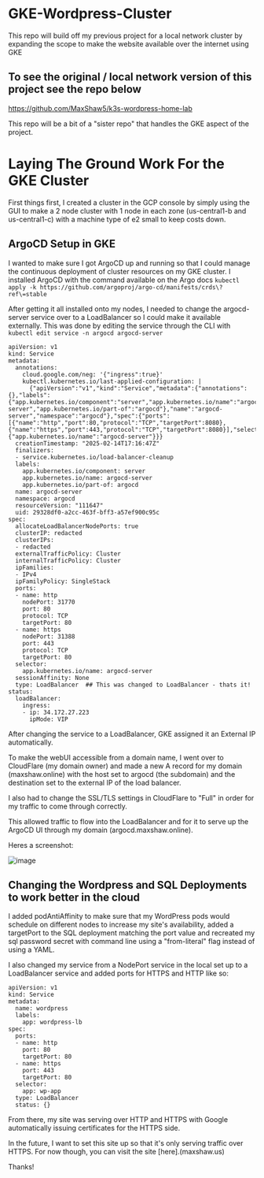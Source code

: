 # GKE-Wordpress-Cluster

This repo will build off my previous project for a local network cluster by expanding the scope to make the website available over the internet using GKE

## To see the original / local network version of this project see the repo below

https://github.com/MaxShaw5/k3s-wordpress-home-lab

This repo will be a bit of a "sister repo" that handles the GKE aspect of the project.

# Laying The Ground Work For the GKE Cluster

First things first, I created a cluster in the GCP console by simply using the GUI to make a 2 node cluster with 1 node in each zone (us-central1-b and us-central1-c) with a machine type of e2 small to keep costs down.

## ArgoCD Setup in GKE

I wanted to make sure I got ArgoCD up and running so that I could manage the continuous deployment of cluster resources on my GKE cluster. I installed ArgoCD with the command available on the Argo docs ```kubectl apply -k https://github.com/argoproj/argo-cd/manifests/crds\?ref\=stable```

After getting it all installed onto my nodes, I needed to change the argocd-server service over to a LoadBalancer so I could make it available externally. This was done by editing the service through the CLI with ```kubectl edit service -n argocd argocd-server```

```
apiVersion: v1
kind: Service
metadata:
  annotations:
    cloud.google.com/neg: '{"ingress":true}'
    kubectl.kubernetes.io/last-applied-configuration: |
      {"apiVersion":"v1","kind":"Service","metadata":{"annotations":{},"labels":{"app.kubernetes.io/component":"server","app.kubernetes.io/name":"argocd-server","app.kubernetes.io/part-of":"argocd"},"name":"argocd-server","namespace":"argocd"},"spec":{"ports":[{"name":"http","port":80,"protocol":"TCP","targetPort":8080},{"name":"https","port":443,"protocol":"TCP","targetPort":8080}],"selector":{"app.kubernetes.io/name":"argocd-server"}}}
  creationTimestamp: "2025-02-14T17:16:47Z"
  finalizers:
  - service.kubernetes.io/load-balancer-cleanup
  labels:
    app.kubernetes.io/component: server
    app.kubernetes.io/name: argocd-server
    app.kubernetes.io/part-of: argocd
  name: argocd-server
  namespace: argocd
  resourceVersion: "111647"
  uid: 29328df0-a2cc-463f-bff3-a57ef900c95c
spec:
  allocateLoadBalancerNodePorts: true
  clusterIP: redacted
  clusterIPs:
  - redacted
  externalTrafficPolicy: Cluster
  internalTrafficPolicy: Cluster
  ipFamilies:
  - IPv4
  ipFamilyPolicy: SingleStack
  ports:
  - name: http
    nodePort: 31770
    port: 80
    protocol: TCP
    targetPort: 80
  - name: https
    nodePort: 31388
    port: 443
    protocol: TCP
    targetPort: 80
  selector:
    app.kubernetes.io/name: argocd-server
  sessionAffinity: None
  type: LoadBalancer  ## This was changed to LoadBalancer - thats it!
status:
  loadBalancer:
    ingress:
    - ip: 34.172.27.223
      ipMode: VIP
```

After changing the service to a LoadBalancer, GKE assigned it an External IP automatically.

To make the webUI accessible from a domain name, I went over to CloudFlare (my domain owner) and made a new A record for my domain (maxshaw.online) with the host set to argocd (the subdomain) and the destination set to the external IP of the load balancer.

I also had to change the SSL/TLS settings in CloudFlare to "Full" in order for my traffic to come through correctly.

This allowed traffic to flow into the LoadBalancer and for it to serve up the ArgoCD UI through my domain (argocd.maxshaw.online). 

Heres a screenshot:

![image](https://github.com/user-attachments/assets/8bc42e8f-ae70-4527-8020-b83c5d972478)


## Changing the Wordpress and SQL Deployments to work better in the cloud

I added podAntiAffinity to make sure that my WordPress pods would schedule on different nodes to increase my site's availability, added a targetPort to the SQL deployment matching the port value and recreated my sql password secret with command line using a "from-literal" flag instead of using a YAML.

I also changed my service from a NodePort service in the local set up to a LoadBalancer service and added ports for HTTPS and HTTP like so:

```
apiVersion: v1
kind: Service
metadata:
  name: wordpress
  labels:
    app: wordpress-lb
spec:
  ports:
  - name: http
    port: 80
    targetPort: 80
  - name: https
    port: 443
    targetPort: 80
  selector:
    app: wp-app
  type: LoadBalancer
  status: {}
```

From there, my site was serving over HTTP and HTTPS with Google automatically issuing certificates for the HTTPS side.

In the future, I want to set this site up so that it's only serving traffic over HTTPS. For now though, you can visit the site [here].(maxshaw.us)

Thanks!
